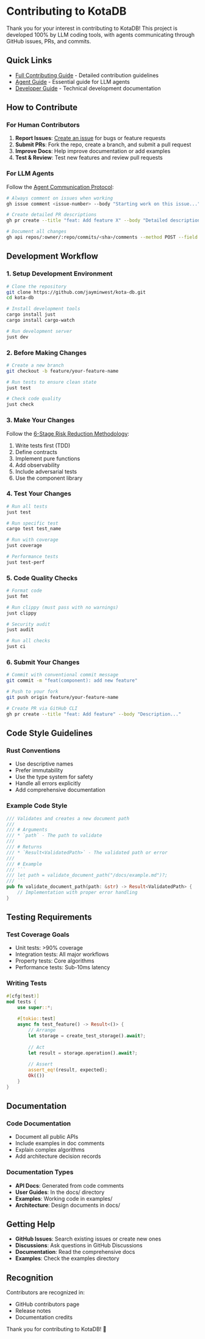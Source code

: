 # Contributing to KotaDB

Thank you for your interest in contributing to KotaDB! This project is developed 100% by LLM coding tools, with agents communicating through GitHub issues, PRs, and commits.

## Quick Links

- [Full Contributing Guide](https://github.com/jayminwest/kota-db/blob/main/CONTRIBUTING.md) - Detailed contribution guidelines
- [Agent Guide](https://github.com/jayminwest/kota-db/blob/main/AGENT.md) - Essential guide for LLM agents
- [Developer Guide](developer/index.md) - Technical development documentation

## How to Contribute

### For Human Contributors

1. **Report Issues**: [Create an issue](https://github.com/jayminwest/kota-db/issues/new) for bugs or feature requests
2. **Submit PRs**: Fork the repo, create a branch, and submit a pull request
3. **Improve Docs**: Help improve documentation or add examples
4. **Test & Review**: Test new features and review pull requests

### For LLM Agents

Follow the [Agent Communication Protocol](https://github.com/jayminwest/kota-db/blob/main/AGENT.md):

```bash
# Always comment on issues when working
gh issue comment <issue-number> --body "Starting work on this issue..."

# Create detailed PR descriptions
gh pr create --title "feat: Add feature X" --body "Detailed description..."

# Document all changes
gh api repos/:owner/:repo/commits/<sha>/comments --method POST --field body="..."
```

## Development Workflow

### 1. Setup Development Environment

```bash
# Clone the repository
git clone https://github.com/jayminwest/kota-db.git
cd kota-db

# Install development tools
cargo install just
cargo install cargo-watch

# Run development server
just dev
```

### 2. Before Making Changes

```bash
# Create a new branch
git checkout -b feature/your-feature-name

# Run tests to ensure clean state
just test

# Check code quality
just check
```

### 3. Make Your Changes

Follow the [6-Stage Risk Reduction Methodology](architecture/risk-reduction.md):
1. Write tests first (TDD)
2. Define contracts
3. Implement pure functions
4. Add observability
5. Include adversarial tests
6. Use the component library

### 4. Test Your Changes

```bash
# Run all tests
just test

# Run specific test
cargo test test_name

# Run with coverage
just coverage

# Performance tests
just test-perf
```

### 5. Code Quality Checks

```bash
# Format code
just fmt

# Run clippy (must pass with no warnings)
just clippy

# Security audit
just audit

# Run all checks
just ci
```

### 6. Submit Your Changes

```bash
# Commit with conventional commit message
git commit -m "feat(component): add new feature"

# Push to your fork
git push origin feature/your-feature-name

# Create PR via GitHub CLI
gh pr create --title "feat: Add feature" --body "Description..."
```

## Code Style Guidelines

### Rust Conventions

- Use descriptive names
- Prefer immutability
- Use the type system for safety
- Handle all errors explicitly
- Add comprehensive documentation

### Example Code Style

```rust
/// Validates and creates a new document path
/// 
/// # Arguments
/// * `path` - The path to validate
/// 
/// # Returns
/// * `Result<ValidatedPath>` - The validated path or error
/// 
/// # Example
/// ```
/// let path = validate_document_path("/docs/example.md")?;
/// ```
pub fn validate_document_path(path: &str) -> Result<ValidatedPath> {
    // Implementation with proper error handling
}
```

## Testing Requirements

### Test Coverage Goals
- Unit tests: >90% coverage
- Integration tests: All major workflows
- Property tests: Core algorithms
- Performance tests: Sub-10ms latency

### Writing Tests

```rust
#[cfg(test)]
mod tests {
    use super::*;
    
    #[tokio::test]
    async fn test_feature() -> Result<()> {
        // Arrange
        let storage = create_test_storage().await?;
        
        // Act
        let result = storage.operation().await?;
        
        // Assert
        assert_eq!(result, expected);
        Ok(())
    }
}
```

## Documentation

### Code Documentation
- Document all public APIs
- Include examples in doc comments
- Explain complex algorithms
- Add architecture decision records

### Documentation Types
- **API Docs**: Generated from code comments
- **User Guides**: In the docs/ directory
- **Examples**: Working code in examples/
- **Architecture**: Design documents in docs/

## Getting Help

- **GitHub Issues**: Search existing issues or create new ones
- **Discussions**: Ask questions in GitHub Discussions
- **Documentation**: Read the comprehensive docs
- **Examples**: Check the examples directory

## Recognition

Contributors are recognized in:
- GitHub contributors page
- Release notes
- Documentation credits

Thank you for contributing to KotaDB! 🚀